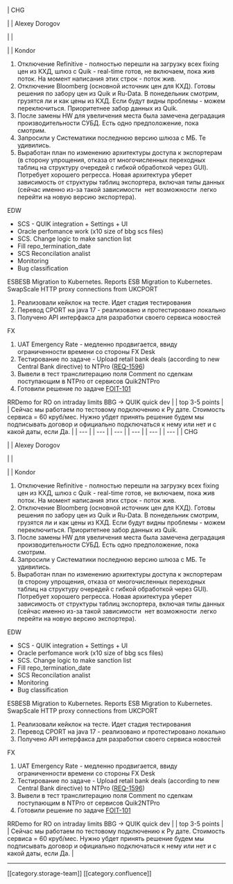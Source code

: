 





| CHG

 | 
| Alexey Dorogov

 | 
|    

 | 
| Kondor
1. Отключение Refinitive - полностью перешли на загрузку всех fixing цен из КХД, шлюз с Quik - real-time готов, не включаем, пока жив поток. На момент написания этих строк - поток жив.
1. Отключение Bloomberg (основной источник цен для КХД). Готовы решения по забору цен из Quik и Ru-Data. В понедельник смотрим, грузятся ли и как цены из КХД. Если будут видны проблемы - можем переключиться. Приоритетнее забор данных из Quik.
1. После замены HW для увеличения места была замечена деградация производительности СУБД. Есть одно предположение, пока смотрим.
1. Запросили у Систематики последнюю версию шлюза с МБ. Те удивились.
1. Выработан план по изменению архитектуры доступа к экспортерам (в сторону упрощения, отказа от многочисленных переходных таблиц на структуру очередей с гибкой обработкой через GUI). Потребует хорошего регресса. Новая архитектура уберет зависимость от структуры таблиц экспортера, включая типы данных (сейчас именно из-за такой зависимости  нет возможности  легко перейти на новую версию экспортера).

EDW<ul><li>SCS - QUIK integration + Settings + UI</li><li>Oracle perfomance work (x10 size of bbg scs files)</li><li>SCS. Change logic to make sanction list</li><li>Fill repo_termination_date</li><li>SCS Reconcilation analist</li><li>Monitoring</li><li>Bug classification</li></ul>ESBESB Migration to Kubernetes. Reports ESB Migration to Kubernetes. SwapScale HTTP proxy connections from UKCPORT
1. Реализовали кейклок на тесте. Идет стадия тестирования
1. Перевод CPORT на java 17 - реализовано и протестировано локально
1. Получено API интерфакса для разработки своего сервиса новостей

FX
1. UAT Emergency Rate - медленно продвигается, ввиду ограниченности времени со стороны FX Desk
1. Тестирование по задаче - Upload retail bank deals (according to new Central Bank directive) to NTPro ([REQ-1596](http://jira/browse/REQ-1596))
1. Вывели в тест транслитерацию поля Comment по сделкам поступающим в NTPro от сервисов Quik2NTPro
1. Готовили решение по задаче [FOIT-101](http://jira/browse/FOIT-101)

RRDemo for RO on intraday limits BBG → QUIK quick dev | 
| top 3-5 points | 
| Сейчас мы работаем по тестовому подключению к Ру дате. Стоимость сервиса = 60 круб/мес. Нужно убдет принять решение будем мы подписывать договор и официально подключаться к нему или нет и с какой даты, если Да. | 
|  --- | 
|  --- | 
|  --- | 
|  --- | 
|  --- | 
|  --- | 
| CHG

 | 
| Alexey Dorogov

 | 
|    

 | 
| Kondor
1. Отключение Refinitive - полностью перешли на загрузку всех fixing цен из КХД, шлюз с Quik - real-time готов, не включаем, пока жив поток. На момент написания этих строк - поток жив.
1. Отключение Bloomberg (основной источник цен для КХД). Готовы решения по забору цен из Quik и Ru-Data. В понедельник смотрим, грузятся ли и как цены из КХД. Если будут видны проблемы - можем переключиться. Приоритетнее забор данных из Quik.
1. После замены HW для увеличения места была замечена деградация производительности СУБД. Есть одно предположение, пока смотрим.
1. Запросили у Систематики последнюю версию шлюза с МБ. Те удивились.
1. Выработан план по изменению архитектуры доступа к экспортерам (в сторону упрощения, отказа от многочисленных переходных таблиц на структуру очередей с гибкой обработкой через GUI). Потребует хорошего регресса. Новая архитектура уберет зависимость от структуры таблиц экспортера, включая типы данных (сейчас именно из-за такой зависимости  нет возможности  легко перейти на новую версию экспортера).

EDW<ul><li>SCS - QUIK integration + Settings + UI</li><li>Oracle perfomance work (x10 size of bbg scs files)</li><li>SCS. Change logic to make sanction list</li><li>Fill repo_termination_date</li><li>SCS Reconcilation analist</li><li>Monitoring</li><li>Bug classification</li></ul>ESBESB Migration to Kubernetes. Reports ESB Migration to Kubernetes. SwapScale HTTP proxy connections from UKCPORT
1. Реализовали кейклок на тесте. Идет стадия тестирования
1. Перевод CPORT на java 17 - реализовано и протестировано локально
1. Получено API интерфакса для разработки своего сервиса новостей

FX
1. UAT Emergency Rate - медленно продвигается, ввиду ограниченности времени со стороны FX Desk
1. Тестирование по задаче - Upload retail bank deals (according to new Central Bank directive) to NTPro ([REQ-1596](http://jira/browse/REQ-1596))
1. Вывели в тест транслитерацию поля Comment по сделкам поступающим в NTPro от сервисов Quik2NTPro
1. Готовили решение по задаче [FOIT-101](http://jira/browse/FOIT-101)

RRDemo for RO on intraday limits BBG → QUIK quick dev | 
| top 3-5 points | 
| Сейчас мы работаем по тестовому подключению к Ру дате. Стоимость сервиса = 60 круб/мес. Нужно убдет принять решение будем мы подписывать договор и официально подключаться к нему или нет и с какой даты, если Да. | 







*****

[[category.storage-team]] 
[[category.confluence]] 
